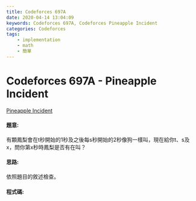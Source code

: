 ```yaml
---
title: Codeforces 697A
date: 2020-04-14 13:04:09
keywords: Codeforces 697A, Codeforces Pineapple Incident
categories: Codeforces
tags:
    - implementation
    - math
    - 簡單
---
```

# Codeforces 697A - Pineapple Incident
[Pineapple Incident](https://codeforces.com/problemset/problem/697/A)


#### 題意:
有顆鳳梨會在t秒開始的1秒及之後每s秒開始的2秒像狗一樣叫，現在給你t、s及x，問你第x秒時鳳梨是否有在叫？
<!-- more -->
#### 思路:
依照題目的敘述檢查。

#### 程式碼:
<script src="https://gist.github.com/Daviswww/1cbfb94cced2daad54f097dbe25fefff.js"></script>